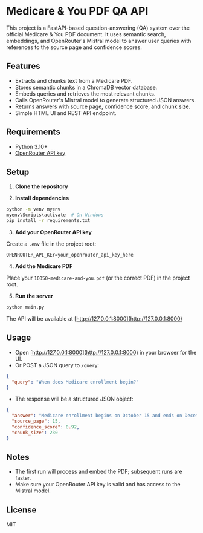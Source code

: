 # Medicare & You PDF QA API

This project is a FastAPI-based question-answering (QA) system over the official Medicare & You PDF document. It uses semantic search, embeddings, and OpenRouter's Mistral model to answer user queries with references to the source page and confidence scores.

## Features
- Extracts and chunks text from a Medicare PDF.
- Stores semantic chunks in a ChromaDB vector database.
- Embeds queries and retrieves the most relevant chunks.
- Calls OpenRouter's Mistral model to generate structured JSON answers.
- Returns answers with source page, confidence score, and chunk size.
- Simple HTML UI and REST API endpoint.

## Requirements
- Python 3.10+
- [OpenRouter API key](https://openrouter.ai/)

## Setup

1. **Clone the repository**

2. **Install dependencies**

```bash
python -m venv myenv
myenv\Scripts\activate  # On Windows
pip install -r requirements.txt
```

3. **Add your OpenRouter API key**

Create a `.env` file in the project root:
```
OPENROUTER_API_KEY=your_openrouter_api_key_here
```

4. **Add the Medicare PDF**

Place your `10050-medicare-and-you.pdf` (or the correct PDF) in the project root.

5. **Run the server**

```bash
python main.py
```

The API will be available at [http://127.0.0.1:8000](http://127.0.0.1:8000)

## Usage

- Open [http://127.0.0.1:8000](http://127.0.0.1:8000) in your browser for the UI.
- Or POST a JSON query to `/query`:

```json
{
  "query": "When does Medicare enrollment begin?"
}
```

- The response will be a structured JSON object:

```json
{
  "answer": "Medicare enrollment begins on October 15 and ends on December 7 each year...",
  "source_page": 15,
  "confidence_score": 0.92,
  "chunk_size": 230
}
```

## Notes
- The first run will process and embed the PDF; subsequent runs are faster.
- Make sure your OpenRouter API key is valid and has access to the Mistral model.

## License
MIT

